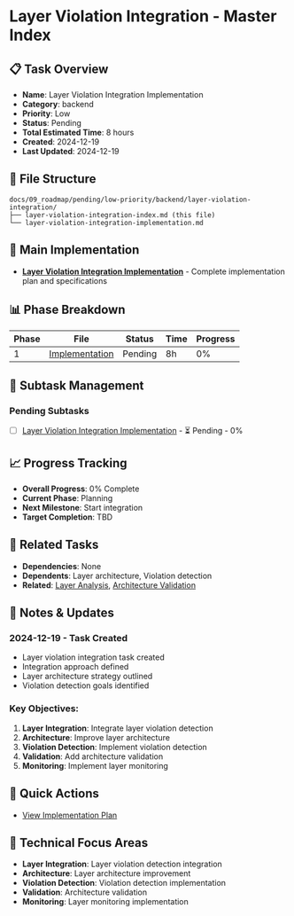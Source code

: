 # Layer Violation Integration - Master Index

## 📋 Task Overview
- **Name**: Layer Violation Integration Implementation
- **Category**: backend
- **Priority**: Low
- **Status**: Pending
- **Total Estimated Time**: 8 hours
- **Created**: 2024-12-19
- **Last Updated**: 2024-12-19

## 📁 File Structure
```
docs/09_roadmap/pending/low-priority/backend/layer-violation-integration/
├── layer-violation-integration-index.md (this file)
└── layer-violation-integration-implementation.md
```

## 🎯 Main Implementation
- **[Layer Violation Integration Implementation](./layer-violation-integration-implementation.md)** - Complete implementation plan and specifications

## 📊 Phase Breakdown
| Phase | File | Status | Time | Progress |
|-------|------|--------|------|----------|
| 1 | [Implementation](./layer-violation-integration-implementation.md) | Pending | 8h | 0% |

## 🔄 Subtask Management
### Pending Subtasks
- [ ] [Layer Violation Integration Implementation](./layer-violation-integration-implementation.md) - ⏳ Pending - 0%

## 📈 Progress Tracking
- **Overall Progress**: 0% Complete
- **Current Phase**: Planning
- **Next Milestone**: Start integration
- **Target Completion**: TBD

## 🔗 Related Tasks
- **Dependencies**: None
- **Dependents**: Layer architecture, Violation detection
- **Related**: [Layer Analysis](../layer-analysis/), [Architecture Validation](../architecture-validation/)

## 📝 Notes & Updates
### 2024-12-19 - Task Created
- Layer violation integration task created
- Integration approach defined
- Layer architecture strategy outlined
- Violation detection goals identified

### Key Objectives:
1. **Layer Integration**: Integrate layer violation detection
2. **Architecture**: Improve layer architecture
3. **Violation Detection**: Implement violation detection
4. **Validation**: Add architecture validation
5. **Monitoring**: Implement layer monitoring

## 🚀 Quick Actions
- [View Implementation Plan](./layer-violation-integration-implementation.md)

## 🎯 Technical Focus Areas
- **Layer Integration**: Layer violation detection integration
- **Architecture**: Layer architecture improvement
- **Violation Detection**: Violation detection implementation
- **Validation**: Architecture validation
- **Monitoring**: Layer monitoring implementation
